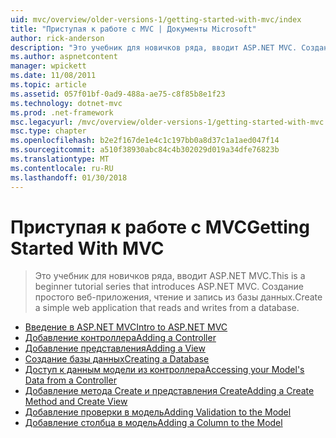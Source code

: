 ```yaml
---
uid: mvc/overview/older-versions-1/getting-started-with-mvc/index
title: "Приступая к работе с MVC | Документы Microsoft"
author: rick-anderson
description: "Это учебник для новичков ряда, вводит ASP.NET MVC. Создание простого веб-приложения, чтение и запись из базы данных."
ms.author: aspnetcontent
manager: wpickett
ms.date: 11/08/2011
ms.topic: article
ms.assetid: 057f01bf-0ad9-488a-ae75-c8f85b8e1f23
ms.technology: dotnet-mvc
ms.prod: .net-framework
msc.legacyurl: /mvc/overview/older-versions-1/getting-started-with-mvc
msc.type: chapter
ms.openlocfilehash: b2e2f167de1e4c1c197bb0a8d37c1a1aed047f14
ms.sourcegitcommit: a510f38930abc84c4b302029d019a34dfe76823b
ms.translationtype: MT
ms.contentlocale: ru-RU
ms.lasthandoff: 01/30/2018
---
```

<a name="getting-started-with-mvc"></a><span data-ttu-id="ecbfd-104">Приступая к работе с MVC</span><span class="sxs-lookup"><span data-stu-id="ecbfd-104">Getting Started With MVC</span></span>
====================
> <span data-ttu-id="ecbfd-105">Это учебник для новичков ряда, вводит ASP.NET MVC.</span><span class="sxs-lookup"><span data-stu-id="ecbfd-105">This is a beginner tutorial series that introduces ASP.NET MVC.</span></span> <span data-ttu-id="ecbfd-106">Создание простого веб-приложения, чтение и запись из базы данных.</span><span class="sxs-lookup"><span data-stu-id="ecbfd-106">Create a simple web application that reads and writes from a database.</span></span>


- [<span data-ttu-id="ecbfd-107">Введение в ASP.NET MVC</span><span class="sxs-lookup"><span data-stu-id="ecbfd-107">Intro to ASP.NET MVC</span></span>](getting-started-with-mvc-part1.md)
- [<span data-ttu-id="ecbfd-108">Добавление контроллера</span><span class="sxs-lookup"><span data-stu-id="ecbfd-108">Adding a Controller</span></span>](getting-started-with-mvc-part2.md)
- [<span data-ttu-id="ecbfd-109">Добавление представления</span><span class="sxs-lookup"><span data-stu-id="ecbfd-109">Adding a View</span></span>](getting-started-with-mvc-part3.md)
- [<span data-ttu-id="ecbfd-110">Создание базы данных</span><span class="sxs-lookup"><span data-stu-id="ecbfd-110">Creating a Database</span></span>](getting-started-with-mvc-part4.md)
- [<span data-ttu-id="ecbfd-111">Доступ к данным модели из контроллера</span><span class="sxs-lookup"><span data-stu-id="ecbfd-111">Accessing your Model's Data from a Controller</span></span>](getting-started-with-mvc-part5.md)
- [<span data-ttu-id="ecbfd-112">Добавление метода Create и представления Create</span><span class="sxs-lookup"><span data-stu-id="ecbfd-112">Adding a Create Method and Create View</span></span>](getting-started-with-mvc-part6.md)
- [<span data-ttu-id="ecbfd-113">Добавление проверки в модель</span><span class="sxs-lookup"><span data-stu-id="ecbfd-113">Adding Validation to the Model</span></span>](getting-started-with-mvc-part7.md)
- [<span data-ttu-id="ecbfd-114">Добавление столбца в модель</span><span class="sxs-lookup"><span data-stu-id="ecbfd-114">Adding a Column to the Model</span></span>](getting-started-with-mvc-part8.md)
